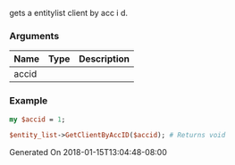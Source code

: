 gets a entitylist client by acc i d.
### Arguments
**Name**|**Type**|**Description**
:---|:---|:---
accid||

### Example

```perl
my $accid = 1;

$entity_list->GetClientByAccID($accid); # Returns void
```


Generated On 2018-01-15T13:04:48-08:00